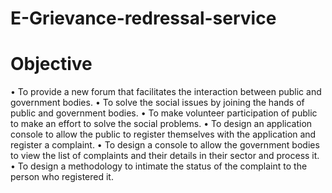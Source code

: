 # E-Grievance-redressal-service
# Objective
•	To provide a new forum that facilitates the interaction between public and government bodies. 
•	To solve the social issues by joining the hands of public and government bodies.
•	To make volunteer participation of public to make an effort to solve the social problems.
•	To design an application console to allow the public to register themselves with the application and register a complaint. 
•	To design a console to allow the government bodies to view the list of complaints and their details in their sector and process it. 
•	To design a methodology to intimate the status of the complaint to the person who registered it.

